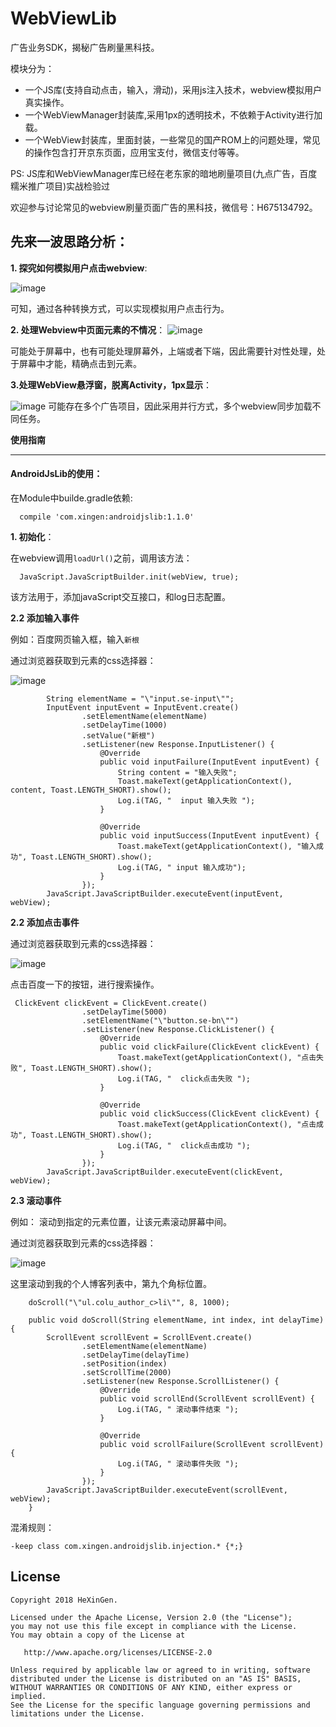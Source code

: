# WebViewLib

广告业务SDK，揭秘广告刷量黑科技。

模块分为：

- 一个JS库(支持自动点击，输入，滑动)，采用js注入技术，webview模拟用户真实操作。
- 一个WebViewManager封装库,采用1px的透明技术，不依赖于Activity进行加载。
- 一个WebView封装库，里面封装，一些常见的国产ROM上的问题处理，常见的操作包含打开京东页面，应用宝支付，微信支付等等。

PS: JS库和WebViewManager库已经在老东家的暗地刷量项目(九点广告，百度糯米推广项目)实战检验过

欢迎参与讨论常见的webview刷量页面广告的黑科技，微信号：H675134792。

先来一波思路分析：
---

**1. 探究如何模拟用户点击webview**:

![image](https://github.com/13767004362/WebViewLib/blob/master/picture/webview%E6%A8%A1%E6%8B%9F%E7%94%A8%E6%88%B7%E7%82%B9%E5%87%BB%E5%88%86%E6%9E%90.png)

可知，通过各种转换方式，可以实现模拟用户点击行为。

**2. 处理Webview中页面元素的不情况**： 
![image](https://github.com/13767004362/WebViewLib/blob/master/picture/WebView%E9%A1%B5%E9%9D%A2%E4%B8%AD%E5%85%83%E7%B4%A0%E4%B8%8D%E5%90%8C%E6%83%85%E5%86%B5%E5%A4%84%E7%90%86.png)

可能处于屏幕中，也有可能处理屏幕外，上端或者下端，因此需要针对性处理，处于屏幕中才能，精确点击到元素。

**3.处理WebView悬浮窗，脱离Activity，1px显示**：

![image](https://github.com/13767004362/WebViewLib/blob/master/picture/WebView%E8%84%B1%E7%A6%BBActivity%E8%BF%9B%E8%A1%8C%E5%8A%A0%E8%BD%BD%20(1).png)
可能存在多个广告项目，因此采用并行方式，多个webview同步加载不同任务。

**使用指南**

---

#### **AndroidJsLib的使用**：

在Module中builde.gradle依赖:

```
  compile 'com.xingen:androidjslib:1.1.0'
```

**1. 初始化**：

在webview调用`loadUrl()`之前，调用该方法：
```
  JavaScript.JavaScriptBuilder.init(webView, true);
```
该方法用于，添加javaScript交互接口，和log日志配置。

**2.2 添加输入事件**

例如：百度网页输入框，输入`新根`

通过浏览器获取到元素的css选择器：

![image](https://github.com/13767004362/WebViewLib/blob/master/picture/%E8%BE%93%E5%85%A5%E6%A1%86.png)

```
        String elementName = "\"input.se-input\"";
        InputEvent inputEvent = InputEvent.create()
                .setElementName(elementName)
                .setDelayTime(1000)
                .setValue("新根")
                .setListener(new Response.InputListener() {
                    @Override
                    public void inputFailure(InputEvent inputEvent) {
                        String content = "输入失败";
                        Toast.makeText(getApplicationContext(), content, Toast.LENGTH_SHORT).show();
                        Log.i(TAG, "  input 输入失败 ");
                    }

                    @Override
                    public void inputSuccess(InputEvent inputEvent) {
                        Toast.makeText(getApplicationContext(), "输入成功", Toast.LENGTH_SHORT).show();
                        Log.i(TAG, " input 输入成功");
                    }
                });
        JavaScript.JavaScriptBuilder.executeEvent(inputEvent, webView);
```
**2.2 添加点击事件**

通过浏览器获取到元素的css选择器：

![image](https://github.com/13767004362/WebViewLib/blob/master/picture/%E7%82%B9%E5%87%BB%E6%8C%89%E9%92%AE.png)

点击百度一下的按钮，进行搜索操作。
```
 ClickEvent clickEvent = ClickEvent.create()
                .setDelayTime(5000)
                .setElementName("\"button.se-bn\"")
                .setListener(new Response.ClickListener() {
                    @Override
                    public void clickFailure(ClickEvent clickEvent) {
                        Toast.makeText(getApplicationContext(), "点击失败", Toast.LENGTH_SHORT).show();
                        Log.i(TAG, "  click点击失败 ");
                    }

                    @Override
                    public void clickSuccess(ClickEvent clickEvent) {
                        Toast.makeText(getApplicationContext(), "点击成功", Toast.LENGTH_SHORT).show();
                        Log.i(TAG, "  click点击成功 ");
                    }
                });
        JavaScript.JavaScriptBuilder.executeEvent(clickEvent, webView);
```
**2.3 滚动事件**



例如： 滚动到指定的元素位置，让该元素滚动屏幕中间。


通过浏览器获取到元素的css选择器：

![image](https://github.com/13767004362/WebViewLib/blob/master/picture/%E6%BB%9A%E5%8A%A8%E5%88%97%E8%A1%A8.png)


这里滚动到我的个人博客列表中，第九个角标位置。
```
    doScroll("\"ul.colu_author_c>li\"", 8, 1000);

    public void doScroll(String elementName, int index, int delayTime) {
        ScrollEvent scrollEvent = ScrollEvent.create()
                .setElementName(elementName)
                .setDelayTime(delayTime)
                .setPosition(index)
                .setScrollTime(2000)
                .setListener(new Response.ScrollListener() {
                    @Override
                    public void scrollEnd(ScrollEvent scrollEvent) {
                        Log.i(TAG, " 滚动事件结束 ");
                    }

                    @Override
                    public void scrollFailure(ScrollEvent scrollEvent) {
                        Log.i(TAG, " 滚动事件失败 ");
                    }
                });
        JavaScript.JavaScriptBuilder.executeEvent(scrollEvent, webView);
    }
```
混淆规则：
```
-keep class com.xingen.androidjslib.injection.* {*;}
```




License
-------

    Copyright 2018 HeXinGen.

    Licensed under the Apache License, Version 2.0 (the "License");
    you may not use this file except in compliance with the License.
    You may obtain a copy of the License at

       http://www.apache.org/licenses/LICENSE-2.0

    Unless required by applicable law or agreed to in writing, software
    distributed under the License is distributed on an "AS IS" BASIS,
    WITHOUT WARRANTIES OR CONDITIONS OF ANY KIND, either express or implied.
    See the License for the specific language governing permissions and
    limitations under the License.


